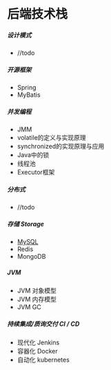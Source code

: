 # 后端技术栈

##### 设计模式

- //todo

##### 开源框架

- Spring
- MyBatis

##### 并发编程

- JMM
- volatile的定义与实现原理
- synchronized的实现原理与应用
- Java中的锁
- 线程池
- Executor框架

##### 分布式

- //todo

##### 存储 Storage
- [MySQL](blog/性能优化/mysql/)
- Redis
- MongoDB

##### JVM

- JVM 对象模型
- JVM 内存模型
- JVM GC

##### 持续集成/质询交付 CI / CD

- 现代化 Jenkins
- 容器化 Docker
- 自动化 kubernetes